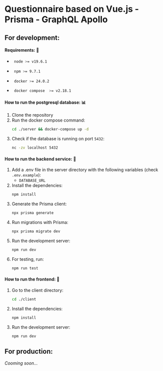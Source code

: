 # Questionnaire based on Vue.js - Prisma - GraphQL Apollo

## For development:

#### Requirements: :whale:
* ```sh
   node >= v19.6.1
   ```
* ```sh
   npm >= 9.7.1
   ```
* ```sh
   docker >= 24.0.2
   ```
* ```sh
   docker compose  >= v2.18.1
   ```

#### How to run the postgresql database: :bar_chart:
1. Clone the repository
2. Run the docker compose command:
   ```sh
   cd ./server && docker-compose up -d
   ```
3. Check if the database is running on port `5432`:
   ```sh
   nc -zv localhost 5432
   ```

#### How to run the backend service: :rocket:

1. Add a .env file in the server directory with the following variables (check `.env.example`):
   * `DATABASE_URL ` 
2. Install the dependencies:
   ```sh
   npm install
   ```
3. Generate the Prisma client:
   ```sh
   npx prisma generate
   ```
4. Run migrations with Prisma:
   ```sh
   npx prisma migrate dev
   ```
5. Run the development server:
   ```sh
   npm run dev
   ```
6. For testing, run:
   ```sh
   npm run test
   ```

#### How to run the frontend: :nail_care:
1. Go to the client directory:
   ```sh
   cd ./client
   ```
2. Install the dependencies:
   ```sh
   npm install
   ```
3. Run the development server:
   ```sh
   npm run dev
   ```


## For production:

*Cooming soon...*
